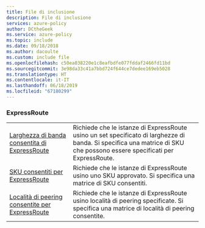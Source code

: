 ```yaml
---
title: File di inclusione
description: File di inclusione
services: azure-policy
author: DCtheGeek
ms.service: azure-policy
ms.topic: include
ms.date: 09/18/2018
ms.author: dacoulte
ms.custom: include file
ms.openlocfilehash: c50ea038220e1c8eafbdfe077fddaf2466fd11bd
ms.sourcegitcommit: 3e98da33c41a7bbd724f644ce7dedee169eb5028
ms.translationtype: HT
ms.contentlocale: it-IT
ms.lasthandoff: 06/18/2019
ms.locfileid: "67180299"
---
```

### <a name="expressroute"></a>ExpressRoute

|  |  |
|---------|---------|
| [Larghezza di banda consentita di ExpressRoute](../articles/governance/policy/samples/allowed-express-route-bandwidth.md) | Richiede che le istanze di ExpressRoute usino un set specificato di larghezze di banda. Si specifica una matrice di SKU che possono essere specificati per ExpressRoute. |
| [SKU consentiti per ExpressRoute](../articles/governance/policy/samples/allowed-express-route-skus.md) | Richiede che le istanze di ExpressRoute usino uno SKU approvato. Si specifica una matrice di SKU consentiti. |
| [Località di peering consentite per ExpressRoute](../articles/governance/policy/samples/allowed-express-route-peering.md) | Richiede che le istanze di ExpressRoute usino località di peering specificate. Si specifica una matrice di località di peering consentite. |